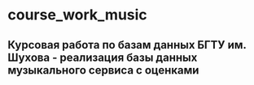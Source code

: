# course_work_music

## Курсовая работа по базам данных БГТУ им. Шухова - реализация базы данных музыкального сервиса с оценками
